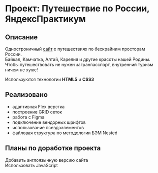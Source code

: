 # Проект: Путешествие по России, ЯндексПрактикум

## Описание


Одностроничный [сайт](https://pittburg.github.io/russian-travel/) о путешествиях по бескрайним просторам России.  
Байкал, Камчатка, Алтай, Карелия и другие красоты нашей Родины.  
Чтобы путешествовать не нужен загранпасспорт, внутренний туризм ничем не хуже!

Используются технологии **HTML5** и **CSS3**


## Реализовано


- адаптивная Flex верстка
- построение GRID сеток
- работа с Figma
- подключение вендорных шрифтов
- использование псевдоэлементов
- файловая структура по методологии БЭМ Nested


## Планы по доработке проекта


Добавить англоязычную версию сайта  
Использовать JavaScript

